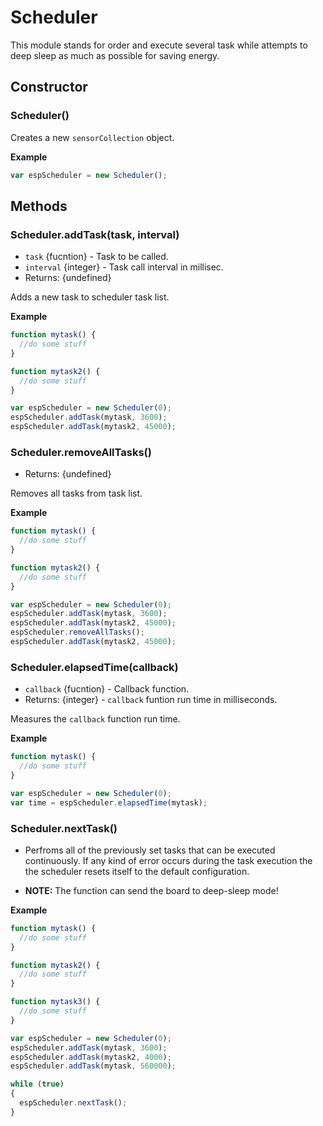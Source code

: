 # Scheduler

This module stands for order and execute several task while attempts to deep sleep as much as possible for saving energy.

## Constructor
### Scheduler()
  Creates a new `sensorCollection` object.

**Example**

```js
var espScheduler = new Scheduler();
```

## Methods
### Scheduler.addTask(task, interval)
  - `task` {fucntion} - Task to be called.
  - `interval` {integer} - Task call interval in millisec.
  - Returns: {undefined}

  Adds a new task to scheduler task list.

**Example**

```js
function mytask() {
  //do some stuff
}

function mytask2() {
  //do some stuff
}

var espScheduler = new Scheduler(0);
espScheduler.addTask(mytask, 3600);
espScheduler.addTask(mytask2, 45000);
```

### Scheduler.removeAllTasks()
  - Returns: {undefined}

  Removes all tasks from task list.

**Example**

```js
function mytask() {
  //do some stuff
}

function mytask2() {
  //do some stuff
}

var espScheduler = new Scheduler(0);
espScheduler.addTask(mytask, 3600);
espScheduler.addTask(mytask2, 45000);
espScheduler.removeAllTasks();
espScheduler.addTask(mytask2, 45000);
```

### Scheduler.elapsedTime(callback)
  - `callback` {fucntion} - Callback function.
  - Returns: {integer} - `callback` funtion run time in milliseconds.

  Measures the `callback` function run time.

**Example**

```js
function mytask() {
  //do some stuff
}

var espScheduler = new Scheduler(0);
var time = espScheduler.elapsedTime(mytask);
```

### Scheduler.nextTask()
  - Perfroms all of the previously set tasks that can be executed continuously. If any kind of error occurs during the task execution the the scheduler resets itself to the default configuration.

  - **NOTE:** The function can send the board to deep-sleep mode!


**Example**

```js
function mytask() {
  //do some stuff
}

function mytask2() {
  //do some stuff
}

function mytask3() {
  //do some stuff
}

var espScheduler = new Scheduler(0);
espScheduler.addTask(mytask, 3600);
espScheduler.addTask(mytask2, 4000);
espScheduler.addTask(mytask, 560000);

while (true)
{
  espScheduler.nextTask();
}

```
